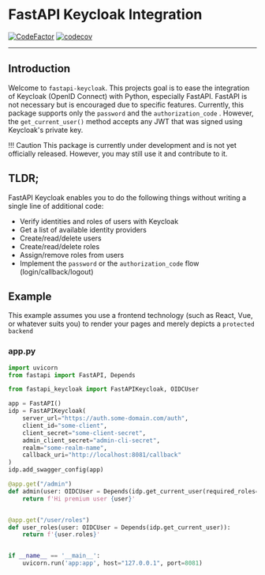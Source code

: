 # FastAPI Keycloak Integration

[![CodeFactor](https://www.codefactor.io/repository/github/code-specialist/fastapi-keycloak/badge)](https://www.codefactor.io/repository/github/code-specialist/fastapi-keycloak)
[![codecov](https://codecov.io/gh/code-specialist/fastapi-keycloak/branch/master/graph/badge.svg?token=PX6NJBDUJ9)](https://codecov.io/gh/code-specialist/fastapi-keycloak)

---

## Introduction

Welcome to `fastapi-keycloak`. This projects goal is to ease the integration of Keycloak (OpenID Connect) with Python, especially FastAPI. FastAPI is not necessary but is
encouraged due to specific features. Currently, this package supports only the `password` and the `authorization_code` . However, the `get_current_user()` method accepts any 
JWT 
that was signed using Keycloak's private key.

!!! Caution
    This package is currently under development and is not yet officially released. However, you may still use it and contribute to it.

## TLDR;

FastAPI Keycloak enables you to do the following things without writing a single line of additional code:

- Verify identities and roles of users with Keycloak
- Get a list of available identity providers
- Create/read/delete users
- Create/read/delete roles
- Assign/remove roles from users
- Implement the `password` or the `authorization_code` flow (login/callback/logout)

## Example

This example assumes you use a frontend technology (such as React, Vue, or whatever suits you) to render your pages and merely depicts a `protected backend`

### app.py

```python
import uvicorn
from fastapi import FastAPI, Depends

from fastapi_keycloak import FastAPIKeycloak, OIDCUser

app = FastAPI()
idp = FastAPIKeycloak(
    server_url="https://auth.some-domain.com/auth",
    client_id="some-client",
    client_secret="some-client-secret",
    admin_client_secret="admin-cli-secret",
    realm="some-realm-name",
    callback_uri="http://localhost:8081/callback"
)
idp.add_swagger_config(app)

@app.get("/admin")
def admin(user: OIDCUser = Depends(idp.get_current_user(required_roles=["admin"]))):
    return f'Hi premium user {user}'


@app.get("/user/roles")
def user_roles(user: OIDCUser = Depends(idp.get_current_user)):
    return f'{user.roles}'


if __name__ == '__main__':
    uvicorn.run('app:app', host="127.0.0.1", port=8081)
```
